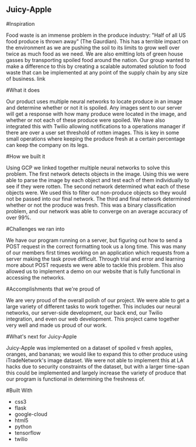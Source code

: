 ## Juicy-Apple

#Inspiration

Food waste is an immense problem in the produce industry: "Half of all US food produce is thrown away" (The Gaurdian). This has a terrible impact on the environment as we are pushing the soil to its limits to grow well over twice as much food as we need. We are also emitting lots of green house gasses by transporting spoiled food around the nation. Our group wanted to make a difference to this by creating a scalable automated solution to food waste that can be implemented at any point of the supply chain by any size of business. link

#What it does

Our product uses multiple neural networks to locate produce in an image and determine whether or not it is spoiled. Any images sent to our server will get a response with how many produce were located in the image, and whether or not each of these produce were spoiled. We have also integrated this with Twilio allowing notifications to a operations manager if there are over a user set threshold of rotten images. This is key in some small operations where keeping the produce fresh at a certain percentage can keep the company on its legs.

#How we built it

Using GCP we linked together multiple neural networks to solve this problem. The first network detects objects in the image. Using this we were able to parse the image by each object and test each of them individually to see if they were rotten. The second network determined what each of these objects were. We used this to filter out non-produce objects so they would not be passed into our final network. The third and final network determined whether or not the produce was fresh. This was a binary classification problem, and our network was able to converge on an average accuracy of over 99%.

#Challenges we ran into

We have our program running on a server, but figuring out how to send a POST request in the correct formatting took us a long time. This was many of our members first times working on an application which requests from a server making the task prove difficult. Through trial and error and learning more about POST requests we were able to tackle this problem. This also allowed us to implement a demo on our website that is fully functional in accessing the networks.

#Accomplishments that we're proud of

We are very proud of the overall polish of our project. We were able to get a large variety of different tasks to work together. This includes our neural networks, our server-side development, our back end, our Twilio integration, and even our web development. This project came together very well and made us proud of our work.

#What's next for Juicy-Apple

Juicy-Apple was implemented on a dataset of spoiled v fresh apples, oranges, and bananas; we would like to expand this to other produce using iTradeNetwork's image dataset. We were not able to implement this at LA hacks due to security constraints of the dataset, but with a larger time-span this could be implemented and largely increase the variety of produce that our program is functional in determining the freshness of.

#Built With

- css3
- flask
- google-cloud
- html5
- python
- tensorflow
- twilio
